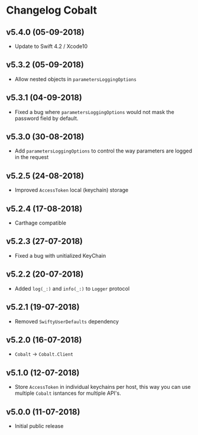 # Changelog Cobalt

## v5.4.0 (05-09-2018)
- Update to Swift 4.2 / Xcode10

## v5.3.2 (05-09-2018)
- Allow nested objects in `parametersLoggingOptions`

## v5.3.1 (04-09-2018)
- Fixed a bug where `parametersLoggingOptions` would not mask the password field by default.

## v5.3.0 (30-08-2018)
- Add `parametersLoggingOptions` to control the way parameters are logged in the request

## v5.2.5 (24-08-2018)
- Improved `AccessToken` local (keychain) storage

## v5.2.4 (17-08-2018)
- Carthage compatible

## v5.2.3 (27-07-2018)
- Fixed a bug with unitialized KeyChain

## v5.2.2 (20-07-2018)
- Added `log(_:)` and `info(_:)` to `Logger` protocol

## v5.2.1 (19-07-2018)
- Removed `SwiftyUserDefaults` dependency

## v5.2.0 (16-07-2018)
- `Cobalt` -> `Cobalt.Client`

## v5.1.0 (12-07-2018)
- Store `AccessToken` in individual keychains per host, this way you can use multiple `Cobalt` isntances for multiple API's.

## v5.0.0 (11-07-2018)
- Initial public release